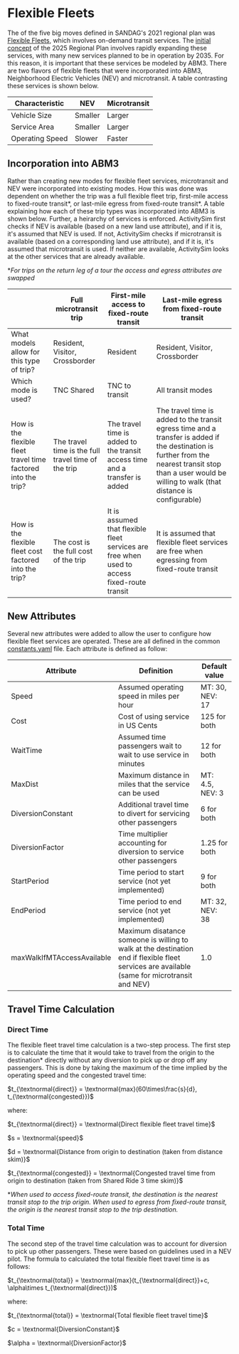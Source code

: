 # Flexible Fleets
The of the five big moves defined in SANDAG's 2021 regional plan was [Flexible Fleets](https://www.sandag.org/projects-and-programs/innovative-mobility/flexible-fleets), which involves on-demand transit services. The [initial concept](https://www.sandag.org/-/media/SANDAG/Documents/PDF/regional-plan/2025-regional-plan/2025-rp-draft-initial-concept-2024-1-25.pdf) of the 2025 Regional Plan involves rapidly expanding these services, with many new services planned to be in operation by 2035. For this reason, it is important that these services be modeled by ABM3. There are two flavors of flexible fleets that were incorporated into ABM3, Neighborhood Electric Vehicles (NEV) and microtransit. A table contrasting these services is shown below.

| Characteristic  | NEV     | Microtransit |
| --------------- | ------- | ------------ |
| Vehicle Size    | Smaller | Larger       |
| Service Area    | Smaller | Larger       |
| Operating Speed | Slower  | Faster       |

## Incorporation into ABM3

Rather than creating new modes for flexible fleet services, microtransit and NEV were incorporated into existing modes. How this was done was dependent on whether the trip was a full flexible fleet trip, first-mile access to fixed-route transit*, or last-mile egress from fixed-route transit*. A table explaining how each of these trip types was incorporated into ABM3 is shown below. Further, a heirarchy of services is enforced. ActivitySim first checks if NEV is available (based on a new land use attribute), and if it is, it's assumed that NEV is used. If not, ActivitySim checks if microtransit is available (based on a corresponding land use attribute), and if it is, it's assumed that microtransit is used. If neither are available, ActivitySim looks at the other services that are already available.

**For trips on the return leg of a tour the access and egress attributes are swapped*

|                                                               | Full microtransit trip                              | First-mile access to fixed-route transit                                                    | Last-mile egress from fixed-route transit                                                                                                                                                                    |
| ------------------------------------------------------------- | --------------------------------------------------- | ------------------------------------------------------------------------------------------- | ------------------------------------------------------------------------------------------------------------------------------------------------------------------------------------------------------------ |
| What models allow for this type of trip?                      | Resident, Visitor, Crossborder                      | Resident                                                                                    | Resident, Visitor, Crossborder                                                                                                                                                                               |
| Which mode is used?                                           | TNC Shared                                          | TNC to transit                                                                              | All transit modes                                                                                                                                                                                            |
| How is the flexible fleet travel time factored into the trip? | The travel time is the full travel time of the trip | The travel time is added to the transit access time and a transfer is added                 | The travel time is added to the transit egress time and a transfer is added if the destination is further from the nearest transit stop than a user would be willing to walk (that distance is configurable) |
| How is the flexible fleet cost factored into the trip?        | The cost is the full cost of the trip               | It is assumed that flexible fleet services are free when used to access fixed-route transit | It is assumed that flexible fleet services are free when egressing from fixed-route transit                                                                                                                  |

## New Attributes
Several new attributes were added to allow the user to configure how flexible fleet services are operated. These are all defined in the common [constants.yaml](https://github.com/SANDAG/ABM/blob/ABM3_develop/src/asim/configs/common/constants.yaml#L255-L273) file. Each attribute is defined as follow:

| Attribute                  | Definition                                                                                                                                   | Default value   |
| -------------------------- | -------------------------------------------------------------------------------------------------------------------------------------------- | --------------- |
| Speed                      | Assumed operating speed in miles per hour                                                                                                    | MT: 30, NEV: 17 |
| Cost                       | Cost of using service in US Cents                                                                                                            | 125 for both    |
| WaitTime                   | Assumed time passengers wait to wait to use service in minutes                                                                               | 12 for both     |
| MaxDist                    | Maximum distance in miles that the service can be used                                                                                       | MT: 4.5, NEV: 3 |
| DiversionConstant          | Additional travel time to divert for servicing other passengers                                                                              | 6 for both      |
| DiversionFactor            | Time multiplier accounting for diversion to service other passengers                                                                         | 1.25 for both   |
| StartPeriod                | Time period to start service (not yet implemented)                                                                                           | 9 for both      |
| EndPeriod                  | Time period to end service (not yet implemented)                                                                                             | MT: 32, NEV: 38 |
| maxWalkIfMTAccessAvailable | Maximum disatance someone is willing to walk at the destination end if flexible fleet services are available (same for microtransit and NEV) | 1.0             |

## Travel Time Calculation
### Direct Time
The flexible fleet travel time calculation is a two-step process. The first step is to calculate the time that it would take to travel from the origin to the destination* directly without any diversion to pick up or drop off any passengers. This is done by taking the maximum of the time implied by the operating speed and the congested travel time:

$t_{\textnormal{direct}} = \textnormal{max}(60\times\frac{s}{d}, t_{\textnormal{congested}})$

where:

$t_{\textnormal{direct}} = \textnormal{Direct flexible fleet travel time}$

$s = \textnormal{speed}$

$d = \textnormal{Distance from origin to destination (taken from distance skim)}$

$t_{\textnormal{congested}} = \textnormal{Congested travel time from origin to destination (taken from Shared Ride 3 time skim)}$

**When used to access fixed-route transit, the destination is the nearest transit stop to the trip origin. When used to egress from fixed-route transit, the origin is the nearest transit stop to the trip destination.*

### Total Time
The second step of the travel time calculation was to account for diversion to pick up other passengers. These were based on guidelines used in a NEV pilot. The formula to calculated the total flexible fleet travel time is as follows:

$t_{\textnormal{total}} = \textnormal{max}(t_{\textnormal{direct}}+c, \alpha\times t_{\textnormal{direct}})$

where:

$t_{\textnormal{total}} = \textnormal{Total flexible fleet travel time}$

$c = \textnormal{DiversionConstant}$

$\alpha = \textnormal{DiversionFactor}$
